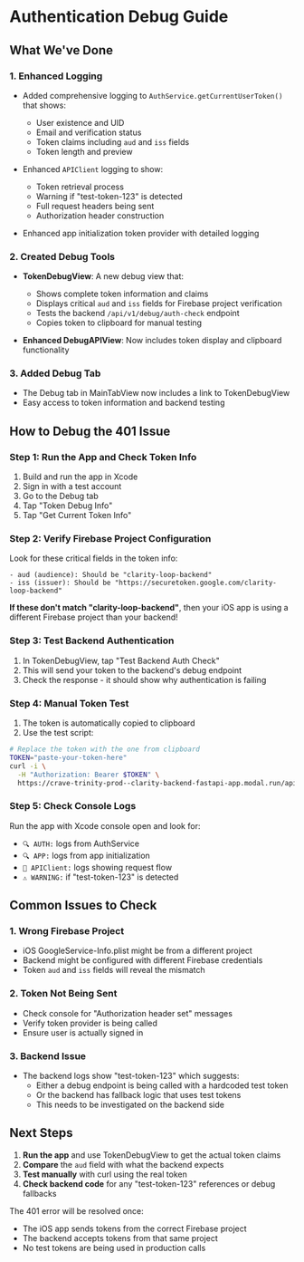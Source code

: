 # Authentication Debug Guide

## What We've Done

### 1. Enhanced Logging
- Added comprehensive logging to `AuthService.getCurrentUserToken()` that shows:
  - User existence and UID
  - Email and verification status
  - Token claims including `aud` and `iss` fields
  - Token length and preview

- Enhanced `APIClient` logging to show:
  - Token retrieval process
  - Warning if "test-token-123" is detected
  - Full request headers being sent
  - Authorization header construction

- Enhanced app initialization token provider with detailed logging

### 2. Created Debug Tools
- **TokenDebugView**: A new debug view that:
  - Shows complete token information and claims
  - Displays critical `aud` and `iss` fields for Firebase project verification
  - Tests the backend `/api/v1/debug/auth-check` endpoint
  - Copies token to clipboard for manual testing

- **Enhanced DebugAPIView**: Now includes token display and clipboard functionality

### 3. Added Debug Tab
- The Debug tab in MainTabView now includes a link to TokenDebugView
- Easy access to token information and backend testing

## How to Debug the 401 Issue

### Step 1: Run the App and Check Token Info
1. Build and run the app in Xcode
2. Sign in with a test account
3. Go to the Debug tab
4. Tap "Token Debug Info"
5. Tap "Get Current Token Info"

### Step 2: Verify Firebase Project Configuration
Look for these critical fields in the token info:
```
- aud (audience): Should be "clarity-loop-backend"
- iss (issuer): Should be "https://securetoken.google.com/clarity-loop-backend"
```

**If these don't match "clarity-loop-backend"**, then your iOS app is using a different Firebase project than your backend!

### Step 3: Test Backend Authentication
1. In TokenDebugView, tap "Test Backend Auth Check"
2. This will send your token to the backend's debug endpoint
3. Check the response - it should show why authentication is failing

### Step 4: Manual Token Test
1. The token is automatically copied to clipboard
2. Use the test script:
```bash
# Replace the token with the one from clipboard
TOKEN="paste-your-token-here"
curl -i \
  -H "Authorization: Bearer $TOKEN" \
  https://crave-trinity-prod--clarity-backend-fastapi-app.modal.run/api/v1/debug/auth-check
```

### Step 5: Check Console Logs
Run the app with Xcode console open and look for:
- `🔍 AUTH:` logs from AuthService
- `🔍 APP:` logs from app initialization
- `🚀 APIClient:` logs showing request flow
- `⚠️ WARNING:` if "test-token-123" is detected

## Common Issues to Check

### 1. Wrong Firebase Project
- iOS GoogleService-Info.plist might be from a different project
- Backend might be configured with different Firebase credentials
- Token `aud` and `iss` fields will reveal the mismatch

### 2. Token Not Being Sent
- Check console for "Authorization header set" messages
- Verify token provider is being called
- Ensure user is actually signed in

### 3. Backend Issue
- The backend logs show "test-token-123" which suggests:
  - Either a debug endpoint is being called with a hardcoded test token
  - Or the backend has fallback logic that uses test tokens
  - This needs to be investigated on the backend side

## Next Steps

1. **Run the app** and use TokenDebugView to get the actual token claims
2. **Compare** the `aud` field with what the backend expects
3. **Test manually** with curl using the real token
4. **Check backend code** for any "test-token-123" references or debug fallbacks

The 401 error will be resolved once:
- The iOS app sends tokens from the correct Firebase project
- The backend accepts tokens from that same project
- No test tokens are being used in production calls